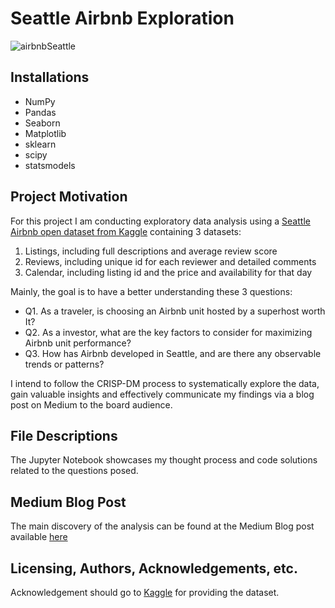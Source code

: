 # Seattle Airbnb Exploration

![airbnbSeattle](https://a0.muscache.com/im/pictures/b2ef8095-a2d7-4ef0-b757-55f42e012259.jpg?im_w=1680)

## Installations
 - NumPy
 - Pandas
 - Seaborn
 - Matplotlib
 - sklearn
 - scipy
 - statsmodels
 

## Project Motivation
For this project I am conducting exploratory data analysis using a [Seattle Airbnb open dataset from Kaggle](https://www.kaggle.com/datasets/airbnb/seattle) containing 3 datasets:  
 1. Listings, including full descriptions and average review score   
 2. Reviews, including unique id for each reviewer and detailed comments  
 3. Calendar, including listing id and the price and availability for that day 

Mainly, the goal is to have a better understanding these 3 questions:  

 - Q1. As a traveler, is choosing an Airbnb unit hosted by a superhost worth It?
 - Q2. As a investor, what are the key factors to consider for maximizing Airbnb unit performance? 
 - Q3. How has Airbnb developed in Seattle, and are there any observable trends or patterns?

I intend to follow the CRISP-DM process to systematically explore the data, gain valuable insights and effectively communicate my findings via a blog post on Medium to the board audience.

## File Descriptions
The Jupyter Notebook showcases my thought process and code solutions related to the questions posed. 

## Medium Blog Post 
The main discovery of the analysis can be found at the Medium Blog post available [here]()

## Licensing, Authors, Acknowledgements, etc.
Acknowledgement should go to [Kaggle](https://www.kaggle.com/datasets/airbnb/seattle) for providing the dataset.

